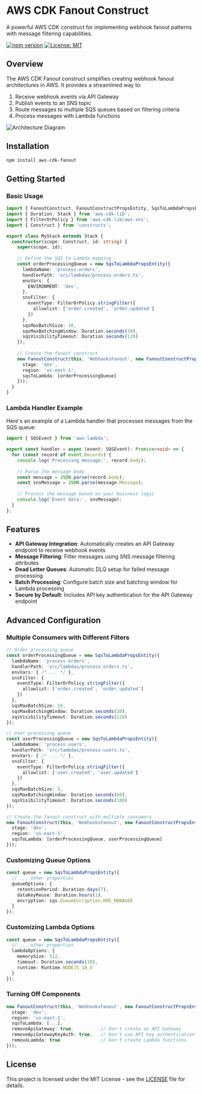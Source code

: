 # AWS CDK Fanout Construct

A powerful AWS CDK construct for implementing webhook fanout patterns with message filtering capabilities.

[![npm version](https://badge.fury.io/js/aws-cdk-fanout.svg)](https://badge.fury.io/js/aws-cdk-fanout)
[![License: MIT](https://img.shields.io/badge/License-MIT-yellow.svg)](https://opensource.org/licenses/MIT)

## Overview

The AWS CDK Fanout construct simplifies creating webhook fanout architectures in AWS. It provides a streamlined way to:

1. Receive webhook events via API Gateway
2. Publish events to an SNS topic
3. Route messages to multiple SQS queues based on filtering criteria
4. Process messages with Lambda functions

![Architecture Diagram](https://github.com/TheSmartMonkey/aws-cdk-fanout/raw/main/docs/architecture.png)

## Installation

```bash
npm install aws-cdk-fanout
```

## Getting Started

### Basic Usage

```typescript
import { FanoutConstruct, FanoutConstructPropsEntity, SqsToLambdaPropsEntity } from 'aws-cdk-fanout';
import { Duration, Stack } from 'aws-cdk-lib';
import { FilterOrPolicy } from 'aws-cdk-lib/aws-sns';
import { Construct } from 'constructs';

export class MyStack extends Stack {
  constructor(scope: Construct, id: string) {
    super(scope, id);
    
    // Define the SQS to Lambda mapping
    const orderProcessingQueue = new SqsToLambdaPropsEntity({
      lambdaName: 'process-orders',
      handlerPath: 'src/lambdas/process-orders.ts',
      envVars: {
        ENVIRONMENT: 'dev',
      },
      snsFilter: {
        eventType: FilterOrPolicy.stringFilter({
          allowlist: ['order.created', 'order.updated']
        })
      },
      sqsMaxBatchSize: 10,
      sqsMaxBatchingWindow: Duration.seconds(30),
      sqsVisibilityTimeout: Duration.seconds(120)
    });
    
    // Create the fanout construct
    new FanoutConstruct(this, 'WebhooksFanout', new FanoutConstructPropsEntity({
      stage: 'dev',
      region: 'us-east-1',
      sqsToLambda: [orderProcessingQueue]
    }));
  }
}
```

### Lambda Handler Example

Here's an example of a Lambda handler that processes messages from the SQS queue:

```typescript
import { SQSEvent } from 'aws-lambda';

export const handler = async (event: SQSEvent): Promise<void> => {
  for (const record of event.Records) {
    console.log('Processing message:', record.body);
    
    // Parse the message body
    const message = JSON.parse(record.body);
    const snsMessage = JSON.parse(message.Message);
    
    // Process the message based on your business logic
    console.log('Event data:', snsMessage);
  }
};
```

## Features

- **API Gateway Integration**: Automatically creates an API Gateway endpoint to receive webhook events
- **Message Filtering**: Filter messages using SNS message filtering attributes
- **Dead Letter Queues**: Automatic DLQ setup for failed message processing
- **Batch Processing**: Configure batch size and batching window for Lambda processing
- **Secure by Default**: Includes API key authentication for the API Gateway endpoint

## Advanced Configuration

### Multiple Consumers with Different Filters

```typescript
// Order processing queue
const orderProcessingQueue = new SqsToLambdaPropsEntity({
  lambdaName: 'process-orders',
  handlerPath: 'src/lambdas/process-orders.ts',
  envVars: { /* ... */ },
  snsFilter: {
    eventType: FilterOrPolicy.stringFilter({
      allowlist: ['order.created', 'order.updated']
    })
  },
  sqsMaxBatchSize: 10,
  sqsMaxBatchingWindow: Duration.seconds(30),
  sqsVisibilityTimeout: Duration.seconds(120)
});

// User processing queue
const userProcessingQueue = new SqsToLambdaPropsEntity({
  lambdaName: 'process-users',
  handlerPath: 'src/lambdas/process-users.ts',
  envVars: { /* ... */ },
  snsFilter: {
    eventType: FilterOrPolicy.stringFilter({
      allowlist: ['user.created', 'user.updated']
    })
  },
  sqsMaxBatchSize: 5,
  sqsMaxBatchingWindow: Duration.seconds(60),
  sqsVisibilityTimeout: Duration.seconds(180)
});

// Create the fanout construct with multiple consumers
new FanoutConstruct(this, 'WebhooksFanout', new FanoutConstructPropsEntity({
  stage: 'dev',
  region: 'us-east-1',
  sqsToLambda: [orderProcessingQueue, userProcessingQueue]
}));
```

### Customizing Queue Options

```typescript
const queue = new SqsToLambdaPropsEntity({
  // ... other properties
  queueOptions: {
    retentionPeriod: Duration.days(7),
    dataKeyReuse: Duration.hours(1),
    encryption: sqs.QueueEncryption.KMS_MANAGED
  }
});
```

### Customizing Lambda Options

```typescript
const queue = new SqsToLambdaPropsEntity({
  // ... other properties
  lambdaOptions: {
    memorySize: 512,
    timeout: Duration.seconds(30),
    runtime: Runtime.NODEJS_18_X
  }
});
```

### Turning Off Components

```typescript
new FanoutConstruct(this, 'WebhooksFanout', new FanoutConstructPropsEntity({
  stage: 'dev',
  region: 'us-east-1',
  sqsToLambda: [...],
  removeApiGateway: true,          // Don't create an API Gateway
  removeApiGatewayKeyAuth: true,   // Don't use API key authentication
  removeLambda: true               // Don't create Lambda functions
}));
```

## License

This project is licensed under the MIT License - see the [LICENSE](./LICENSE) file for details.
